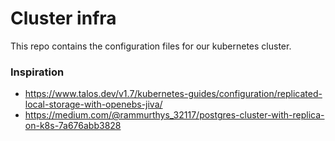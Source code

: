 # Cluster infra

This repo contains the configuration files for our kubernetes cluster.

### Inspiration
- https://www.talos.dev/v1.7/kubernetes-guides/configuration/replicated-local-storage-with-openebs-jiva/
- https://medium.com/@rammurthys_32117/postgres-cluster-with-replica-on-k8s-7a676abb3828
